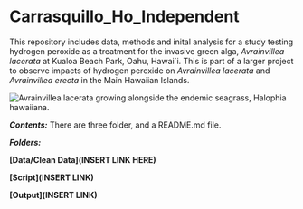 # Carrasquillo_Ho_Independent

This repository includes data, methods and inital analysis for a study testing hydrogen peroxide as a treatment for the invasive green alga, _Avrainvillea lacerata_ at Kualoa Beach Park, Oahu, Hawai`i. This is part of a larger project to observe impacts of hydrogen peroxide on _Avrainvillea lacerata_ and _Avrainvillea erecta_ in the Main Hawaiian Islands. 

![Avrainvillea lacerata growing alongside the endemic seagrass, Halophia hawaiiana.](https://github.com/OCN-682-UH/Carrasquillo_Ho_Independent/blob/main/P5140795.JPG)

***Contents:*** There are three folder, and a README.md file. 

***Folders:***

**[Data/Clean Data](INSERT LINK HERE)**

**[Script](INSERT LINK)**

**[Output](INSERT LINK)**

